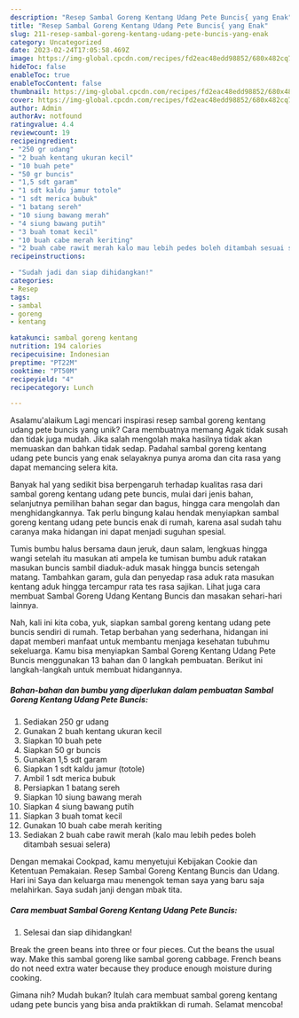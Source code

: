 ```yaml
---
description: "Resep Sambal Goreng Kentang Udang Pete Buncis{ yang Enak"
title: "Resep Sambal Goreng Kentang Udang Pete Buncis{ yang Enak"
slug: 211-resep-sambal-goreng-kentang-udang-pete-buncis-yang-enak
category: Uncategorized
date: 2023-02-24T17:05:58.469Z
image: https://img-global.cpcdn.com/recipes/fd2eac48edd98852/680x482cq70/sambal-goreng-kentang-udang-pete-buncis-foto-resep-utama.jpg
hideToc: false
enableToc: true
enableTocContent: false
thumbnail: https://img-global.cpcdn.com/recipes/fd2eac48edd98852/680x482cq70/sambal-goreng-kentang-udang-pete-buncis-foto-resep-utama.jpg
cover: https://img-global.cpcdn.com/recipes/fd2eac48edd98852/680x482cq70/sambal-goreng-kentang-udang-pete-buncis-foto-resep-utama.jpg
author: Admin
authorAv: notfound
ratingvalue: 4.4
reviewcount: 19
recipeingredient:
- "250 gr udang"
- "2 buah kentang ukuran kecil"
- "10 buah pete"
- "50 gr buncis"
- "1,5 sdt garam"
- "1 sdt kaldu jamur totole"
- "1 sdt merica bubuk"
- "1 batang sereh"
- "10 siung bawang merah"
- "4 siung bawang putih"
- "3 buah tomat kecil"
- "10 buah cabe merah keriting"
- "2 buah cabe rawit merah kalo mau lebih pedes boleh ditambah sesuai selera"
recipeinstructions:

- "Sudah jadi dan siap dihidangkan!"
categories:
- Resep
tags:
- sambal
- goreng
- kentang

katakunci: sambal goreng kentang 
nutrition: 194 calories
recipecuisine: Indonesian
preptime: "PT22M"
cooktime: "PT50M"
recipeyield: "4"
recipecategory: Lunch

---
```



Asalamu'alaikum Lagi mencari inspirasi resep sambal goreng kentang udang pete buncis yang unik? Cara membuatnya memang Agak tidak susah dan tidak juga mudah. Jika salah mengolah maka hasilnya tidak akan memuaskan dan bahkan tidak sedap. Padahal sambal goreng kentang udang pete buncis yang enak selayaknya punya aroma dan cita rasa yang dapat memancing selera kita.


Banyak hal yang sedikit bisa berpengaruh terhadap kualitas rasa dari sambal goreng kentang udang pete buncis, mulai dari jenis bahan, selanjutnya pemilihan bahan segar dan bagus, hingga cara mengolah dan menghidangkannya. Tak perlu bingung kalau hendak menyiapkan sambal goreng kentang udang pete buncis enak di rumah, karena asal sudah tahu caranya maka hidangan ini dapat menjadi suguhan spesial.

Tumis bumbu halus bersama daun jeruk, daun salam, lengkuas hingga wangi setelah itu masukan ati ampela ke tumisan bumbu aduk ratakan masukan buncis sambil diaduk-aduk masak hingga buncis setengah matang. Tambahkan garam, gula dan penyedap rasa aduk rata masukan kentang aduk hingga tercampur rata tes rasa sajikan. Lihat juga cara membuat Sambal Goreng Udang Kentang Buncis dan masakan sehari-hari lainnya.


Nah, kali ini kita coba, yuk, siapkan sambal goreng kentang udang pete buncis sendiri di rumah. Tetap berbahan yang sederhana, hidangan ini dapat memberi manfaat untuk membantu menjaga kesehatan tubuhmu sekeluarga. Kamu bisa menyiapkan Sambal Goreng Kentang Udang Pete Buncis menggunakan 13 bahan dan 0 langkah pembuatan. Berikut ini langkah-langkah untuk membuat hidangannya.

<!--inarticleads1-->

##### Bahan-bahan dan bumbu yang diperlukan dalam pembuatan Sambal Goreng Kentang Udang Pete Buncis:

1. Sediakan 250 gr udang
1. Gunakan 2 buah kentang ukuran kecil
1. Siapkan 10 buah pete
1. Siapkan 50 gr buncis
1. Gunakan 1,5 sdt garam
1. Siapkan 1 sdt kaldu jamur (totole)
1. Ambil 1 sdt merica bubuk
1. Persiapkan 1 batang sereh
1. Siapkan 10 siung bawang merah
1. Siapkan 4 siung bawang putih
1. Siapkan 3 buah tomat kecil
1. Gunakan 10 buah cabe merah keriting
1. Sediakan 2 buah cabe rawit merah (kalo mau lebih pedes boleh ditambah sesuai selera)


Dengan memakai Cookpad, kamu menyetujui Kebijakan Cookie dan Ketentuan Pemakaian. Resep Sambal Goreng Kentang Buncis dan Udang. Hari ini Saya dan keluarga mau menengok teman saya yang baru saja melahirkan. Saya sudah janji dengan mbak tita. 

<!--inarticleads2-->

##### Cara membuat Sambal Goreng Kentang Udang Pete Buncis:


1. Selesai dan siap dihidangkan!

Break the green beans into three or four pieces. Cut the beans the usual way. Make this sambal goreng like sambal goreng cabbage. French beans do not need extra water because they produce enough moisture during cooking. 

Gimana nih? Mudah bukan? Itulah cara membuat sambal goreng kentang udang pete buncis yang bisa anda praktikkan di rumah. Selamat mencoba!

